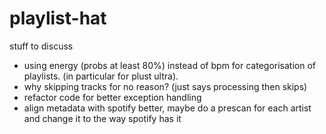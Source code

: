 # playlist-hat

stuff to discuss
- using energy (probs at least 80%) instead of bpm for categorisation of playlists. (in particular for plust ultra).
- why skipping tracks for no reason? (just says processing then skips)
- refactor code for better exception handling
- align metadata with spotify better, maybe do a prescan for each artist and change it to the way spotify has it
